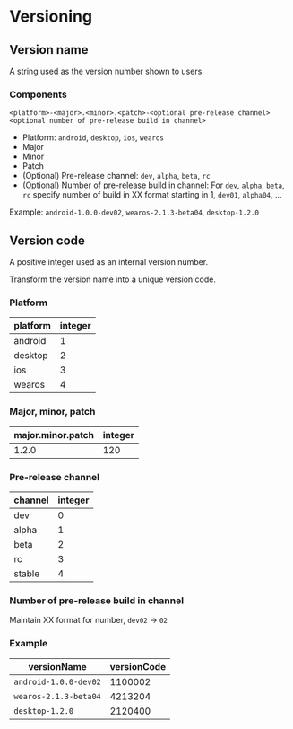 # Versioning

## Version name

A string used as the version number shown to users.

### Components

`<platform>-<major>.<minor>.<patch>-<optional pre-release channel><optional number of pre-release build in channel>`

- Platform: `android`, `desktop`, `ios`, `wearos`
- Major
- Minor
- Patch
- (Optional) Pre-release channel: `dev`, `alpha`, `beta`, `rc`
- (Optional) Number of pre-release build in channel: For `dev`, `alpha`, `beta`, `rc` specify number of build in XX format starting in 1, `dev01`, `alpha04`, ...

Example: `android-1.0.0-dev02`,  `wearos-2.1.3-beta04`, `desktop-1.2.0`

## Version code

A positive integer used as an internal version number.

Transform the version name into a unique version code.

### Platform

| platform | integer |
|--|--|
| android | 1 |
| desktop | 2 |
| ios | 3 |
| wearos | 4 |

### Major, minor, patch

| major.minor.patch | integer |
|--|--|
| 1.2.0 | 120 |

### Pre-release channel

| channel | integer |
|--|--|
| dev | 0 |
| alpha | 1 |
| beta | 2 |
| rc | 3 |
| stable | 4 |

### Number of pre-release build in channel

Maintain XX format for number, `dev02` -> `02`

### Example

| versionName | versionCode |
|--|--|
| `android-1.0.0-dev02` | 1100002 |
| `wearos-2.1.3-beta04` | 4213204 |
| `desktop-1.2.0` | 2120400 |
